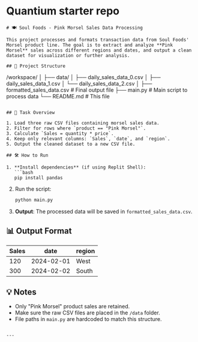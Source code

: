 # Quantium starter repo


```
# 🍽️ Soul Foods - Pink Morsel Sales Data Processing

This project processes and formats transaction data from Soul Foods' Morsel product line. The goal is to extract and analyze **Pink Morsel** sales across different regions and dates, and output a clean dataset for visualization or further analysis.

## 📁 Project Structure

```

/workspace/
│
├── data/
│   ├── daily\_sales\_data\_0.csv
│   ├── daily\_sales\_data\_1.csv
│   └── daily\_sales\_data\_2.csv
│
├── formatted\_sales\_data.csv   # Final output file
├── main.py                    # Main script to process data
└── README.md                  # This file

````

## 📌 Task Overview

1. Load three raw CSV files containing morsel sales data.
2. Filter for rows where `product == "Pink Morsel"`.
3. Calculate `Sales = quantity * price`.
4. Keep only relevant columns: `Sales`, `date`, and `region`.
5. Output the cleaned dataset to a new CSV file.

## 🛠️ How to Run

1. **Install dependencies** (if using Replit Shell):
   ```bash
   pip install pandas
````

2. Run the script:

   ```bash
   python main.py
   ```

3. **Output**: The processed data will be saved in `formatted_sales_data.csv`.

## 📊 Output Format

| Sales | date       | region |
| ----- | ---------- | ------ |
| 120   | 2024-02-01 | West   |
| 300   | 2024-02-02 | South  |

## 💡 Notes

* Only "Pink Morsel" product sales are retained.
* Make sure the raw CSV files are placed in the `/data` folder.
* File paths in `main.py` are hardcoded to match this structure.

```

---


